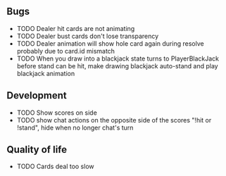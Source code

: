 ## Bugs

- TODO Dealer hit cards are not animating
- TODO Dealer bust cards don't lose transparency
- TODO Dealer animation will show hole card again during resolve probably due to card.id mismatch
- TODO When you draw into a blackjack state turns to PlayerBlackJack before stand can be hit, make drawing blackjack auto-stand and play blackjack animation

## Development

- TODO Show scores on side
- TODO show chat actions on the opposite side of the scores "!hit or !stand", hide when no longer chat's turn

## Quality of life

- TODO Cards deal too slow

